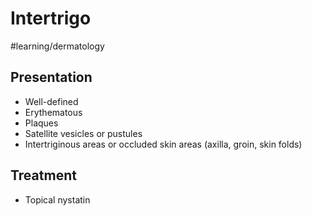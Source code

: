 # Intertrigo
#learning/dermatology
## Presentation
* Well-defined
* Erythematous
* Plaques
* Satellite vesicles or pustules
* Intertriginous areas or occluded skin areas (axilla, groin, skin folds)

## Treatment
* Topical nystatin
